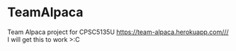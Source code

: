 # TeamAlpaca
Team Alpaca project for CPSC5135U
https://team-alpaca.herokuapp.com///
I will get this to work >:C 
